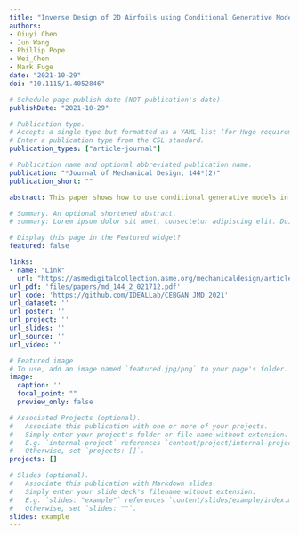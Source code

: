 ```yaml
---
title: "Inverse Design of 2D Airfoils using Conditional Generative Models and Surrogate Log-Likelihoods"
authors:
- Qiuyi Chen
- Jun Wang
- Phillip Pope
- Wei_Chen
- Mark Fuge
date: "2021-10-29"
doi: "10.1115/1.4052846"

# Schedule page publish date (NOT publication's date).
publishDate: "2021-10-29"

# Publication type.
# Accepts a single type but formatted as a YAML list (for Hugo requirements).
# Enter a publication type from the CSL standard.
publication_types: ["article-journal"]

# Publication name and optional abbreviated publication name.
publication: "*Journal of Mechanical Design, 144*(2)"
publication_short: ""

abstract: This paper shows how to use conditional generative models in two-dimensional (2D) airfoil optimization to probabilistically predict good initialization points within the vicinity of the optima given the input boundary conditions, thus warm starting and accelerating further optimization. We accommodate the possibility of multiple optimal designs corresponding to the same input boundary condition and take this inversion ambiguity into account when designing our prediction framework. To this end, we first employ the conditional formulation of our previous work BézierGAN–Conditional BézierGAN (CBGAN)—as a baseline, then introduce its sibling conditional entropic BézierGAN (CEBGAN), which is based on optimal transport regularized with entropy. Compared with CBGAN, CEBGAN overcomes mode collapse plaguing conventional GANs, improves the average lift-drag (Cl/Cd) efficiency of airfoil predictions from 80.8% of the optimal value to 95.8%, and meanwhile accelerates the training process by 30.7%. Furthermore, we investigate the unique ability of CEBGAN to produce a log-likelihood lower bound that may help select generated samples of higher performance (e.g., aerodynamic performance). In addition, we provide insights into the performance differences between these two models with low-dimensional toy problems and visualizations. These results and the probabilistic formulation of this inverse problem justify the extension of our GAN-based inverse design paradigm to other inverse design problems or broader inverse problems.

# Summary. An optional shortened abstract.
# summary: Lorem ipsum dolor sit amet, consectetur adipiscing elit. Duis posuere tellus ac convallis placerat. Proin tincidunt magna sed ex sollicitudin condimentum.

# Display this page in the Featured widget?
featured: false

links:
- name: "Link"
  url: "https://asmedigitalcollection.asme.org/mechanicaldesign/article/144/2/021712/1122916/Inverse-Design-of-Two-Dimensional-Airfoils-Using"
url_pdf: 'files/papers/md_144_2_021712.pdf'
url_code: 'https://github.com/IDEALLab/CEBGAN_JMD_2021'
url_dataset: ''
url_poster: ''
url_project: ''
url_slides: ''
url_source: ''
url_video: ''

# Featured image
# To use, add an image named `featured.jpg/png` to your page's folder. 
image:
  caption: ''
  focal_point: ""
  preview_only: false

# Associated Projects (optional).
#   Associate this publication with one or more of your projects.
#   Simply enter your project's folder or file name without extension.
#   E.g. `internal-project` references `content/project/internal-project/index.md`.
#   Otherwise, set `projects: []`.
projects: []

# Slides (optional).
#   Associate this publication with Markdown slides.
#   Simply enter your slide deck's filename without extension.
#   E.g. `slides: "example"` references `content/slides/example/index.md`.
#   Otherwise, set `slides: ""`.
slides: example
---
```

